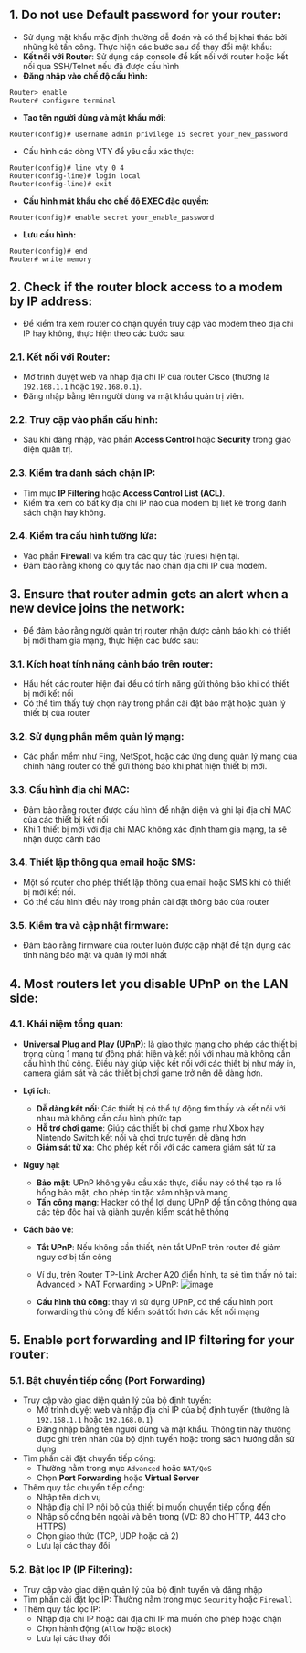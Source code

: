 ## 1. Do not use Default password for your router:
- Sử dụng mật khẩu mặc định thường dễ đoán và có thể bị khai thác bởi những kẻ tấn công. Thực hiện các bước sau để thay đổi mật khẩu:
- **Kết nối với Router**: Sử dụng cáp console để kết nối với router hoặc kết nối qua SSH/Telnet nếu đã được cấu hình
- **Đăng nhập vào chế độ cấu hình:**
```
Router> enable
Router# configure terminal
```
- **Tao tên người dùng và mật khẩu mới:**
```
Router(config)# username admin privilege 15 secret your_new_password
```
- Cấu hình các dòng VTY để yêu cầu xác thực:
```
Router(config)# line vty 0 4
Router(config-line)# login local
Router(config-line)# exit
```
- **Cấu hình mật khẩu cho chế độ EXEC đặc quyền:**
```
Router(config)# enable secret your_enable_password
```
- **Lưu cấu hình:**
```
Router(config)# end
Router# write memory
```

## 2. Check if the router block access to a modem by IP address:
- Để kiểm tra xem router có chặn quyền truy cập vào modem theo địa chỉ IP hay không, thực hiện theo các bước sau:

### 2.1. Kết nối với Router:
- Mở trình duyệt web và nhập địa chỉ IP của router Cisco (thường là `192.168.1.1` hoặc `192.168.0.1`).
- Đăng nhập bằng tên người dùng và mật khẩu quản trị viên.
### 2.2. Truy cập vào phần cấu hình:
- Sau khi đăng nhập, vào phần **Access Control** hoặc **Security** trong giao diện quản trị.

### 2.3. Kiểm tra danh sách chặn IP:
- Tìm mục **IP Filtering** hoặc **Access Control List (ACL)**.
- Kiểm tra xem có bất kỳ địa chỉ IP nào của modem bị liệt kê trong danh sách chặn hay không.

### 2.4. Kiểm tra cấu hình tường lửa:
- Vào phần **Firewall** và kiểm tra các quy tắc (rules) hiện tại.
- Đảm bảo rằng không có quy tắc nào chặn địa chỉ IP của modem.

## 3. Ensure that router admin gets an alert when a new device joins the network:
- Để đảm bảo rằng người quản trị router nhận được cảnh báo khi có thiết bị mới tham gia mạng, thực hiện các bước sau:
### 3.1. Kích hoạt tính năng cảnh báo trên router:
- Hầu hết các router hiện đại đều có tính năng gửi thông báo khi có thiết bị mới kết nối
- Có thể tìm thấy tuỳ chọn này trong phần cài đặt bảo mật hoặc quản lý thiết bị của router
### 3.2. Sử dụng phần mềm quản lý mạng: 
- Các phần mềm như Fing, NetSpot, hoặc các ứng dụng quản lý mạng của chính hãng router có thể gửi thông báo khi phát hiện thiết bị mới.
### 3.3. Cấu hình địa chỉ MAC:
- Đảm bảo rằng router được cấu hình để nhận diện và ghi lại địa chỉ MAC của các thiết bị kết nối
- Khi 1 thiết bị mới với địa chỉ MAC không xác định tham gia mạng, ta sẽ nhận được cảnh báo
### 3.4. Thiết lập thông qua email hoặc SMS:
- Một số router cho phép thiết lập thông qua email hoặc SMS khi có thiết bị mới kết nối.
- Có thể cấu hình điều này trong phần cài đặt thông báo của router

### 3.5. Kiểm tra và cập nhật firmware: 
- Đảm bảo rằng firmware của router luôn được cập nhật để tận dụng các tính năng bảo mật và quản lý mới nhất

## 4. Most routers let you disable UPnP on the LAN side:
### 4.1. Khái niệm tổng quan:
- **Universal Plug and Play (UPnP)**: là giao thức mạng cho phép các thiết bị trong cùng 1 mạng tự động phát hiện và kết nối với nhau mà không cần cấu hình thủ công. Điều này giúp việc kết nối với các thiết bị như máy in, camera giám sát và các thiết bị chơi game trở nên dễ dàng hơn.
- **Lợi ích**:
  - **Dễ dàng kết nối**: Các thiết bị có thể tự động tìm thấy và kết nối với nhau mà không cần cấu hình phức tạp
  - **Hỗ trợ chơi game**: Giúp các thiết bị chơi game như Xbox hay Nintendo Switch kết nối và chơi trực tuyến dễ dàng hơn
  - **Giám sát từ xa**: Cho phép kết nối với các camera giám sát từ xa
- **Nguy hại**:
  - **Bảo mật**: UPnP không yêu cầu xác thực, điều này có thể tạo ra lỗ hổng bảo mật, cho phép tin tặc xâm nhập và mạng
  - **Tấn công mạng**: Hacker có thể lợi dụng UPnP để tấn công thông qua các tệp độc hại và giành quyền kiểm soát hệ thống
 
- **Cách bảo vệ**:
  - **Tắt UPnP**: Nếu không cần thiết, nên tắt UPnP trên router để giảm nguy cơ bị tấn công
  - Ví dụ, trên Router TP-Link Archer A20 điển hình, ta sẽ tìm thấy nó tại: Advanced > NAT Forwarding > UPnP:
  ![image](https://github.com/user-attachments/assets/ada4d627-cc36-4431-b4e6-3a020546a23a)

  - **Cấu hình thủ công**: thay vì sử dụng UPnP, có thể cấu hình port forwarding thủ công để kiểm soát tốt hơn các kết nối mạng

## 5. Enable port forwarding and IP filtering for your router:
### 5.1. Bật chuyển tiếp cổng (Port Forwarding)
- Truy cập vào giao diện quản lý của bộ định tuyến:
  - Mở trình duyệt web và nhập địa chỉ IP của bộ định tuyến (thường là `192.168.1.1` hoặc `192.168.0.1`)
  - Đăng nhập bằng tên người dùng và mật khẩu. Thông tin này thường được ghi trên nhãn của bộ định tuyến hoặc trong sách hướng dẫn sử dụng
- Tìm phần cài đặt chuyển tiếp cổng:
  - Thường nằm trong mục `Advanced` hoặc `NAT/QoS`
  - Chọn **Port Forwarding** hoặc **Virtual Server**
- Thêm quy tắc chuyển tiếp cổng:
  - Nhập tên dịch vụ
  - Nhập địa chỉ IP nội bộ của thiết bị muốn chuyển tiếp cổng đến
  - Nhập số cổng bên ngoài và bên trong (VD: 80 cho HTTP, 443 cho HTTPS)
  - Chọn giao thức (TCP, UDP hoặc cả 2)
  - Lưu lại các thay đổi

### 5.2. Bật lọc IP (IP Filtering):
- Truy cập vào giao diện quản lý của bộ định tuyến và đăng nhập
- Tìm phần cài đặt lọc IP: Thường nằm trong mục `Security` hoặc `Firewall`
- Thêm quy tắc lọc IP:
  - Nhập địa chỉ IP hoặc dải địa chỉ IP mà muốn cho phép hoặc chặn
  - Chọn hành động (`Allow` hoặc `Block`)
  - Lưu lại các thay đổi
